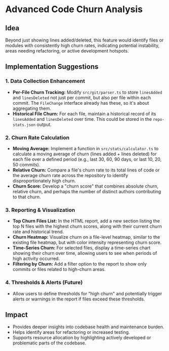 # Advanced Code Churn Analysis

## Idea
Beyond just showing lines added/deleted, this feature would identify files or modules with consistently high churn rates, indicating potential instability, areas needing refactoring, or active development hotspots.

## Implementation Suggestions

### 1. Data Collection Enhancement
- **Per-File Churn Tracking:** Modify `src/git/parser.ts` to store `linesAdded` and `linesDeleted` not just per commit, but also per file within each commit. The `FileChange` interface already has these, so it's about aggregating them.
- **Historical File Churn:** For each file, maintain a historical record of its `linesAdded` and `linesDeleted` over time. This could be stored in the `repo-stats.json` output.

### 2. Churn Rate Calculation
- **Moving Average:** Implement a function in `src/stats/calculator.ts` to calculate a moving average of churn (lines added + lines deleted) for each file over a defined period (e.g., last 30, 60, 90 days, or last 10, 20, 50 commits).
- **Relative Churn:** Compare a file's churn rate to its total lines of code or the average churn rate across the repository to identify disproportionately high churn.
- **Churn Score:** Develop a "churn score" that combines absolute churn, relative churn, and perhaps the number of distinct authors contributing to that churn.

### 3. Reporting & Visualization
- **Top Churn Files List:** In the HTML report, add a new section listing the top N files with the highest churn scores, along with their current churn rate and historical trend.
- **Churn Heatmap:** Visualize churn on a file-level heatmap, similar to the existing file heatmap, but with color intensity representing churn score.
- **Time-Series Churn:** For selected files, display a time-series chart showing their churn over time, allowing users to see when periods of high activity occurred.
- **Filtering by Churn:** Add a filter option to the report to show only commits or files related to high-churn areas.

### 4. Thresholds & Alerts (Future)
- Allow users to define thresholds for "high churn" and potentially trigger alerts or warnings in the report if files exceed these thresholds.

## Impact
- Provides deeper insights into codebase health and maintenance burden.
- Helps identify areas for refactoring or increased testing.
- Supports resource allocation by highlighting actively developed or problematic parts of the codebase.

